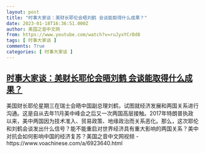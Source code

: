 ```yaml
---
layout: post
title: "时事大家谈：美财长耶伦会晤刘鹤 会谈能取得什么成果？"
date: 2023-01-18T16:36:51.000Z
author: 美国之音中文网
from: https://www.youtube.com/watch?v=ruJyxYCrDd8
tags: [ 时事大家谈 ]
comments: True
categories: [ 时事大家谈 ]
---
```

<!--1674059811000-->
[时事大家谈：美财长耶伦会晤刘鹤 会谈能取得什么成果？](https://www.youtube.com/watch?v=ruJyxYCrDd8)
------

<div>
美国财长耶伦星期三在瑞士会晤中国副总理刘鹤，试图就经济发展和两国关系进行沟通。这是自从去年11月美中峰会之后又一次两国高层接触。2017年特朗普执政以来，美中两国因为技术准入、贸易政策、地缘政治而关系恶化。那么，这次耶伦和刘鹤会谈发出什么信号？能不能重启对世界经济具有重大影响的两国关系？美中对抗会如何影响中国的经济复苏？美国之音中文网视频 - https://www.voachinese.com/a/6923640.html
</div>
